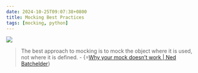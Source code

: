 ```yaml
---
date: 2024-10-25T09:07:38+0800
title: Mocking Best Practices
tags: [mocking, python]
---
```



<div class="note-link-img-wrapper"><img src="/images/2024-10-25T090738.png"></img></div>

> The best approach to mocking is to mock the object where it is used, not where it is defined. - {=[Why your mock doesn’t work | Ned Batchelder](https://nedbatchelder.com/blog/201908/why_your_mock_doesnt_work.html)}